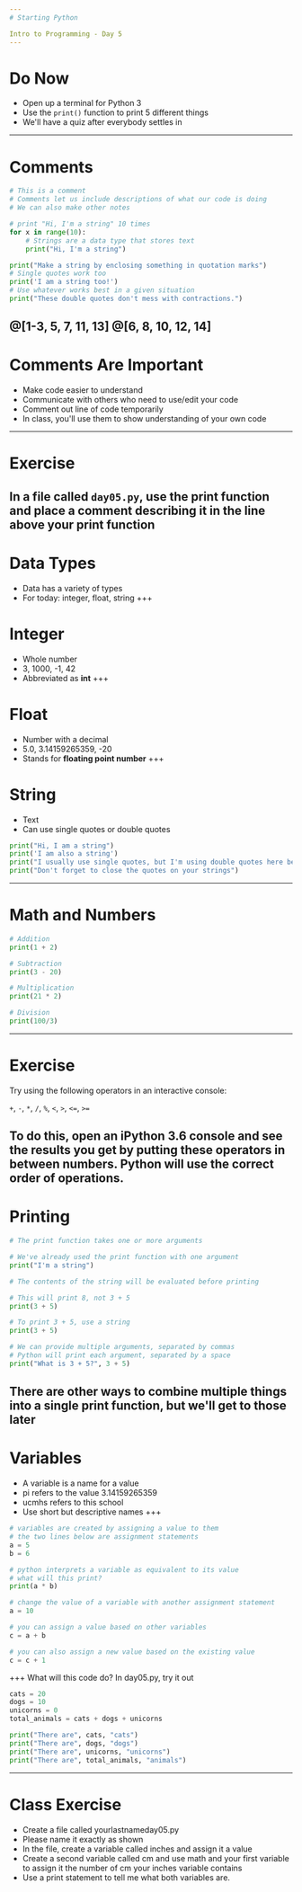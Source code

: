```yaml
---
# Starting Python

Intro to Programming - Day 5
---
```

# Do Now

* Open up a terminal for Python 3
* Use the ```print()``` function to print 5 different things
* We'll have a quiz after everybody settles in
---
# Comments

```python
# This is a comment
# Comments let us include descriptions of what our code is doing
# We can also make other notes

# print "Hi, I'm a string" 10 times
for x in range(10):
    # Strings are a data type that stores text
    print("Hi, I'm a string")

print("Make a string by enclosing something in quotation marks")
# Single quotes work too
print('I am a string too!')
# Use whatever works best in a given situation
print("These double quotes don't mess with contractions.")
```
@[1-3, 5, 7, 11, 13]
@[6, 8, 10, 12, 14]
---
# Comments Are Important

* Make code easier to understand
* Communicate with others who need to use/edit your code
* Comment out line of code temporarily
* In class, you'll use them to show understanding of your own code
---
# Exercise

In a file called ```day05.py```, use the print function and place a comment describing it in the line above your print function
---
# Data Types

* Data has a variety of types
* For today: integer, float, string
+++
# Integer

* Whole number
* 3, 1000, -1, 42
* Abbreviated as **int**
+++
# Float

* Number with a decimal
* 5.0, 3.14159265359, -20
* Stands for **floating point number**
+++
# String

* Text
* Can use single quotes or double quotes

```python
print("Hi, I am a string")
print('I am also a string')
print("I usually use single quotes, but I'm using double quotes here because of the contraction")
print("Don't forget to close the quotes on your strings")
```
---
# Math and Numbers

```python
# Addition
print(1 + 2)

# Subtraction
print(3 - 20)

# Multiplication
print(21 * 2)

# Division
print(100/3)
```
---
# Exercise

Try using the following operators in an interactive console:

```+```, ```-```, ```*```, ```/```, ```%```, ```<```, ```>```, ```<=```, ```>=```

To do this, open an iPython 3.6 console and see the results you get by putting these operators in between numbers. Python will use the correct order of operations.
---
# Printing

```python
# The print function takes one or more arguments

# We've already used the print function with one argument
print("I'm a string")

# The contents of the string will be evaluated before printing

# This will print 8, not 3 + 5
print(3 + 5)

# To print 3 + 5, use a string
print(3 + 5)

# We can provide multiple arguments, separated by commas
# Python will print each argument, separated by a space
print("What is 3 + 5?", 3 + 5)
```

There are other ways to combine multiple things into a single print function, but we'll get to those later
---
# Variables

* A variable is a name for a value
* pi refers to the value 3.14159265359
* ucmhs refers to this school
* Use short but descriptive names
+++
```python
# variables are created by assigning a value to them
# the two lines below are assignment statements
a = 5
b = 6

# python interprets a variable as equivalent to its value
# what will this print?
print(a * b)

# change the value of a variable with another assignment statement
a = 10

# you can assign a value based on other variables
c = a + b

# you can also assign a new value based on the existing value
c = c + 1
```
+++
What will this code do? In day05.py, try it out

```python
cats = 20
dogs = 10
unicorns = 0
total_animals = cats + dogs + unicorns  

print("There are", cats, "cats")
print("There are", dogs, "dogs")
print("There are", unicorns, "unicorns")
print("There are", total_animals, "animals")

```
---
# Class Exercise

* Create a file called yourlastnameday05.py
* Please name it exactly as shown
* In the file, create a variable called inches and assign it a value
* Create a second variable called cm and use math and your first variable to assign it the number of cm your inches variable contains
* Use a print statement to tell me what both variables are.